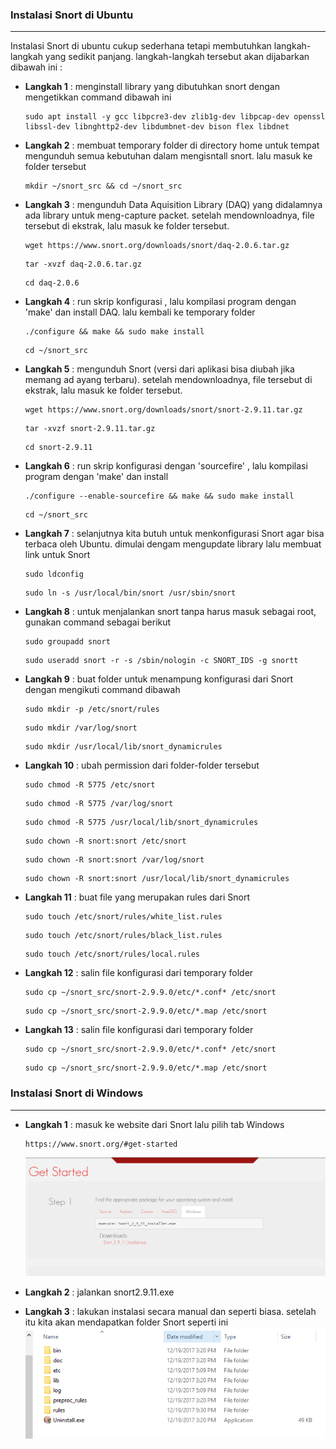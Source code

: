 ### Instalasi Snort di Ubuntu
--------------------

Instalasi Snort di ubuntu cukup sederhana tetapi membutuhkan langkah-langkah yang sedikit panjang. langkah-langkah tersebut akan dijabarkan dibawah ini :

- **Langkah 1**    : menginstall library yang dibutuhkan snort dengan mengetikkan command dibawah ini
    ```
    sudo apt install -y gcc libpcre3-dev zlib1g-dev libpcap-dev openssl libssl-dev libnghttp2-dev libdumbnet-dev bison flex libdnet
    ```

- **Langkah 2**    : membuat temporary folder di directory home untuk tempat mengunduh semua kebutuhan dalam mengisntall snort. lalu masuk ke folder tersebut
    ```
    mkdir ~/snort_src && cd ~/snort_src
    ```
- **Langkah 3**    : mengunduh Data Aquisition Library (DAQ) yang didalamnya ada library untuk meng-capture packet. setelah mendownloadnya, file tersebut di ekstrak, lalu masuk ke folder tersebut.
    ```
    wget https://www.snort.org/downloads/snort/daq-2.0.6.tar.gz
    ```
    ```
    tar -xvzf daq-2.0.6.tar.gz
    ```
    ```
    cd daq-2.0.6
    ```
    
- **Langkah 4**    : run skrip konfigurasi , lalu kompilasi program dengan 'make' dan install DAQ. lalu kembali ke temporary folder
    ```
    ./configure && make && sudo make install
    ```
    ```
    cd ~/snort_src
    ```
    
- **Langkah 5**    : mengunduh Snort (versi dari aplikasi bisa diubah jika memang ad ayang terbaru). setelah mendownloadnya, file tersebut di ekstrak, lalu masuk ke folder tersebut.
    ```
    wget https://www.snort.org/downloads/snort/snort-2.9.11.tar.gz
    ```
    ```
    tar -xvzf snort-2.9.11.tar.gz
    ```
    ```
    cd snort-2.9.11
    ```
    
- **Langkah 6**    : run skrip konfigurasi dengan 'sourcefire' , lalu kompilasi program dengan 'make' dan install
    ```
    ./configure --enable-sourcefire && make && sudo make install
    ```
    ```
    cd ~/snort_src
    ```
    
- **Langkah 7**    : selanjutnya kita butuh untuk menkonfigurasi Snort agar bisa terbaca oleh Ubuntu. dimulai dengam mengupdate library lalu membuat link untuk Snort
    ```
    sudo ldconfig
    ```
    ```
    sudo ln -s /usr/local/bin/snort /usr/sbin/snort
    ```
    
- **Langkah 8**    : untuk menjalankan snort tanpa harus masuk sebagai root, gunakan command sebagai berikut
    ```
    sudo groupadd snort
    ```
    ```
    sudo useradd snort -r -s /sbin/nologin -c SNORT_IDS -g snortt
    ```
    
- **Langkah 9**    : buat folder untuk menampung konfigurasi dari Snort dengan mengikuti command dibawah
    ```
    sudo mkdir -p /etc/snort/rules
    ```
    ```
    sudo mkdir /var/log/snort
    ```
    ```
    sudo mkdir /usr/local/lib/snort_dynamicrules
    ```

- **Langkah 10**    : ubah permission dari folder-folder tersebut
    ```
    sudo chmod -R 5775 /etc/snort
    ```
    ```
    sudo chmod -R 5775 /var/log/snort
    ```
    ```
    sudo chmod -R 5775 /usr/local/lib/snort_dynamicrules
    ```
    ```
    sudo chown -R snort:snort /etc/snort
    ```
    ```
    sudo chown -R snort:snort /var/log/snort
    ```
    ```
    sudo chown -R snort:snort /usr/local/lib/snort_dynamicrules
    ```
    
- **Langkah 11**    : buat file yang merupakan rules dari Snort
    ```
    sudo touch /etc/snort/rules/white_list.rules
    ```
    ```
    sudo touch /etc/snort/rules/black_list.rules
    ```
    ```
    sudo touch /etc/snort/rules/local.rules
    ```
    
- **Langkah 12**    : salin file konfigurasi dari temporary folder
    ```
    sudo cp ~/snort_src/snort-2.9.9.0/etc/*.conf* /etc/snort
    ```
    ```
    sudo cp ~/snort_src/snort-2.9.9.0/etc/*.map /etc/snort
    ```
    
- **Langkah 13**    : salin file konfigurasi dari temporary folder
    ```
    sudo cp ~/snort_src/snort-2.9.9.0/etc/*.conf* /etc/snort
    ```
    ```
    sudo cp ~/snort_src/snort-2.9.9.0/etc/*.map /etc/snort
    ```


### Instalasi Snort di Windows
--------------------
- **Langkah 1**    : masuk ke website dari Snort lalu pilih tab Windows
    ```
    https://www.snort.org/#get-started
    ```
     ![](/assets/Snort/instal.PNG)
- **Langkah 2**    : jalankan snort2.9.11.exe

- **Langkah 3**    : lakukan instalasi secara manual dan seperti biasa. setelah itu kita akan mendapatkan folder Snort seperti ini
     ![](/assets/Snort/windows.PNG)
